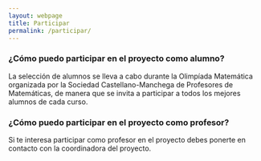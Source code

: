 ```yaml
---
layout: webpage
title: Participar
permalink: /participar/
---
```


### ¿Cómo puedo participar en el proyecto como **alumno**?

La selección de alumnos se lleva a cabo durante la Olimpíada Matemática
organizada por la Sociedad Castellano-Manchega de Profesores de Matemáticas,
de manera que se invita a participar a todos los mejores alumnos de cada curso.

### ¿Cómo puedo participar en el proyecto como **profesor**?

Si te interesa participar como profesor en el proyecto debes ponerte en contacto con la coordinadora del proyecto.
